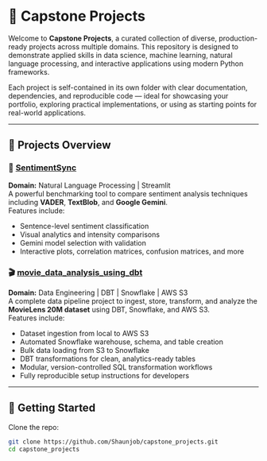 # 🧩 Capstone Projects

Welcome to **Capstone Projects**, a curated collection of diverse, production-ready projects across multiple domains. This repository is designed to demonstrate applied skills in data science, machine learning, natural language processing, and interactive applications using modern Python frameworks.

Each project is self-contained in its own folder with clear documentation, dependencies, and reproducible code — ideal for showcasing your portfolio, exploring practical implementations, or using as starting points for real-world applications.

---

## 📁 Projects Overview

### 🔹 [SentimentSync](./sentimentsync)
**Domain:** Natural Language Processing | Streamlit  
A powerful benchmarking tool to compare sentiment analysis techniques including **VADER**, **TextBlob**, and **Google Gemini**.  
Features include:
- Sentence-level sentiment classification
- Visual analytics and intensity comparisons
- Gemini model selection with validation
- Interactive plots, correlation matrices, confusion matrices, and more

### 🎬 [movie_data_analysis_using_dbt](./movie_data_analysis_using_dbt)
**Domain:** Data Engineering | DBT | Snowflake | AWS S3  
A complete data pipeline project to ingest, store, transform, and analyze the **MovieLens 20M dataset** using DBT, Snowflake, and AWS S3.  
Features include:
- Dataset ingestion from local to AWS S3
- Automated Snowflake warehouse, schema, and table creation
- Bulk data loading from S3 to Snowflake
- DBT transformations for clean, analytics-ready tables
- Modular, version-controlled SQL transformation workflows
- Fully reproducible setup instructions for developers

---

## 🚀 Getting Started

Clone the repo:

```bash
git clone https://github.com/Shaunjob/capstone_projects.git
cd capstone_projects
